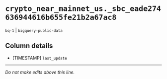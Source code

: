 # `crypto_near_mainnet_us._sbc_eade274636944616b655fe21b2a67ac8`
`bq-1` | `bigquery-public-data`

## Column details
* [TIMESTAMP] `last_update`

-------------------------------------------------------------------------------
*Do not make edits above this line.*
